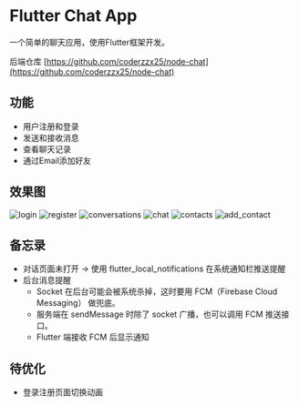 # Flutter Chat App

一个简单的聊天应用，使用Flutter框架开发。

后端仓库 [https://github.com/coderzzx25/node-chat](https://github.com/coderzzx25/node-chat)

## 功能

- 用户注册和登录
- 发送和接收消息
- 查看聊天记录
- 通过Email添加好友

## 效果图
![login](/images/login.png)
![register](/images/register.png)
![conversations](/images/conversations.png)
![chat](/images/chat.png)
![contacts](/images/contacts.png)
![add_contact](/images/add_contact.png)

## 备忘录

- 对话页面未打开 → 使用 flutter_local_notifications 在系统通知栏推送提醒
- 后台消息提醒
  - Socket 在后台可能会被系统杀掉，这时要用 FCM（Firebase Cloud Messaging） 做兜底。
  - 服务端在 sendMessage 时除了 socket 广播，也可以调用 FCM 推送接口。
  - Flutter 端接收 FCM 后显示通知

## 待优化

- 登录注册页面切换动画